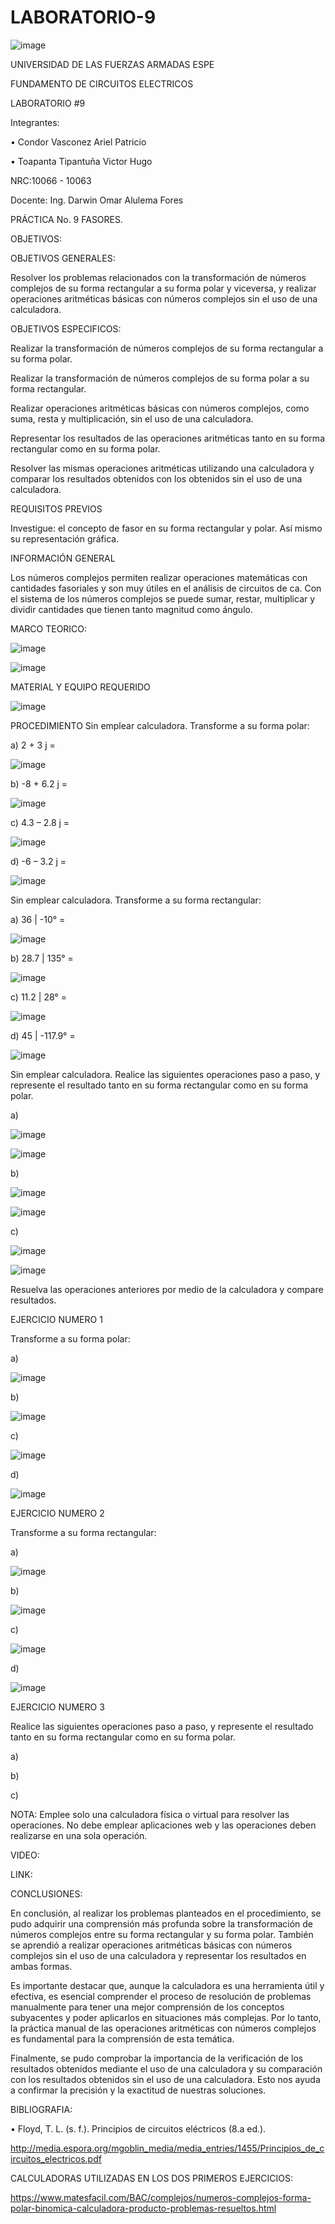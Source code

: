 # LABORATORIO-9

![image](https://user-images.githubusercontent.com/117923992/221039682-31b72108-fccb-4774-9bc8-f30bd5c722c9.png)

UNIVERSIDAD DE LAS FUERZAS ARMADAS ESPE

FUNDAMENTO DE CIRCUITOS ELECTRICOS

LABORATORIO #9

Integrantes:

• Condor Vasconez Ariel Patricio

• Toapanta Tipantuña Victor Hugo

NRC:10066 - 10063

Docente: Ing. Darwin Omar Alulema Fores

PRÁCTICA No. 9 FASORES.

OBJETIVOS:

OBJETIVOS GENERALES:

Resolver los problemas relacionados con la transformación de números complejos de su forma rectangular a su forma polar y viceversa, y realizar operaciones aritméticas básicas con números complejos sin el uso de una calculadora.

OBJETIVOS ESPECIFICOS:

Realizar la transformación de números complejos de su forma rectangular a su forma polar.

Realizar la transformación de números complejos de su forma polar a su forma rectangular.

Realizar operaciones aritméticas básicas con números complejos, como suma, resta y multiplicación, sin el uso de una calculadora.

Representar los resultados de las operaciones aritméticas tanto en su forma rectangular como en su forma polar.

Resolver las mismas operaciones aritméticas utilizando una calculadora y comparar los resultados obtenidos con los obtenidos sin el uso de una calculadora.

REQUISITOS PREVIOS

Investigue: el concepto de fasor en su forma rectangular y polar. Así mismo su representación gráfica.

INFORMACIÓN GENERAL

Los números complejos permiten realizar operaciones matemáticas con cantidades fasoriales y son muy útiles en el análisis de circuitos de ca. Con el sistema de
los números complejos se puede sumar, restar, multiplicar y dividir cantidades que tienen tanto magnitud como ángulo.

MARCO TEORICO:

![image](https://user-images.githubusercontent.com/117923992/221091696-a4a04579-4c69-44e3-baa9-541b7560ebac.png)

![image](https://user-images.githubusercontent.com/117923992/221091734-170b3ad5-9ae9-4e10-a640-8510af59fe1a.png)


MATERIAL Y EQUIPO REQUERIDO

![image](https://user-images.githubusercontent.com/117923992/220996928-534b0d02-c0c9-414f-9be3-8870a8bf12d3.png)

PROCEDIMIENTO
Sin emplear calculadora. Transforme a su forma polar:

a) 2 + 3 j =

![image](https://user-images.githubusercontent.com/117923992/221036963-6b7252fb-748d-46e6-a53b-ad4680a4cd44.png)

b) -8 + 6.2 j =

![image](https://user-images.githubusercontent.com/117923992/221037163-f0d9e374-614e-4fcd-9dc0-3d1c3bbd9957.png)

c) 4.3 – 2.8 j =

![image](https://user-images.githubusercontent.com/117923992/221037276-8dcd3674-f05b-4d39-9c0b-2b141414e8c1.png)

d) -6 – 3.2 j =

![image](https://user-images.githubusercontent.com/117923992/221037314-715efb6a-3d2d-4653-a7c1-5d45ff2939b7.png)

Sin emplear calculadora. Transforme a su forma rectangular:

a) 36 | -10° =

![image](https://user-images.githubusercontent.com/117923992/221038542-9dbf10ec-4373-47a2-8fe9-096c07240852.png)

b) 28.7 | 135° =

![image](https://user-images.githubusercontent.com/117923992/221038564-5e030488-40dd-42f7-a5c5-91f763767e01.png)

c) 11.2 | 28° =

![image](https://user-images.githubusercontent.com/117923992/221038596-57728789-f70e-459c-97c1-0be2ec100558.png)

d) 45 | -117.9° =

![image](https://user-images.githubusercontent.com/117923992/221038624-0cb1745b-f9f1-4299-af03-051ce9f6880b.png)

Sin emplear calculadora. Realice las siguientes operaciones paso a paso, y represente el resultado tanto en su forma rectangular como en su forma polar.

a)

![image](https://user-images.githubusercontent.com/117923992/221039014-2e432b44-1ca0-4dc0-bd49-1ffb701e4a64.png)

![image](https://user-images.githubusercontent.com/117923992/221039292-bc036d84-1020-44bf-84c0-459647fd618f.png)

b)

![image](https://user-images.githubusercontent.com/117923992/221039086-2ccca2e8-c9a7-4b2c-9883-e39bc61f172d.png)

![image](https://user-images.githubusercontent.com/117923992/221039341-97a98966-c0b1-4691-b41c-4f5b6b29a9ad.png)

c)

![image](https://user-images.githubusercontent.com/117923992/221039163-6c63e278-8051-4cc2-beb2-a0f48cad8dd2.png)

![image](https://user-images.githubusercontent.com/117923992/221039394-3684cf3a-914d-49b0-bf75-155484088f64.png)

Resuelva las operaciones anteriores por medio de la calculadora y compare resultados.

EJERCICIO NUMERO 1

Transforme a su forma polar:

a)

![image](https://user-images.githubusercontent.com/117923992/221040543-a19623ec-fc2e-41b6-8e55-2052b518f1aa.png)

b)

![image](https://user-images.githubusercontent.com/117923992/221040701-f3897cd1-07db-41e4-ba4f-0dc29bd17477.png)

c)

![image](https://user-images.githubusercontent.com/117923992/221040807-d1105c84-9b75-4854-a3eb-e8fb07b7b8a0.png)

d)

![image](https://user-images.githubusercontent.com/117923992/221040933-d25e83df-c1c0-4941-bee2-4d11b70a40b9.png)

EJERCICIO NUMERO 2 

Transforme a su forma rectangular:

a)

![image](https://user-images.githubusercontent.com/117923992/221041196-696d903b-d7f0-449f-9122-786e38fbc810.png)

b)

![image](https://user-images.githubusercontent.com/117923992/221041307-67dafad8-aac5-4909-85e5-cf49b29d7988.png)

c)

![image](https://user-images.githubusercontent.com/117923992/221041437-a85ffb10-f67b-49fe-a061-393501e28b54.png)

d)

![image](https://user-images.githubusercontent.com/117923992/221041526-6bf02cca-9563-4203-9b0e-7a47d9b559b6.png)

EJERCICIO NUMERO 3

 Realice las siguientes operaciones paso a paso, y represente el resultado tanto en su forma rectangular como en su forma polar.
 
a)


b)


c)


NOTA: Emplee solo una calculadora física o virtual para resolver las operaciones. No
debe emplear aplicaciones web y las operaciones deben realizarse en una sola
operación.

VIDEO:

LINK:

CONCLUSIONES:

En conclusión, al realizar los problemas planteados en el procedimiento, se pudo adquirir una comprensión más profunda sobre la transformación de números complejos entre su forma rectangular y su forma polar. También se aprendió a realizar operaciones aritméticas básicas con números complejos sin el uso de una calculadora y representar los resultados en ambas formas.

Es importante destacar que, aunque la calculadora es una herramienta útil y efectiva, es esencial comprender el proceso de resolución de problemas manualmente para tener una mejor comprensión de los conceptos subyacentes y poder aplicarlos en situaciones más complejas. Por lo tanto, la práctica manual de las operaciones aritméticas con números complejos es fundamental para la comprensión de esta temática.

Finalmente, se pudo comprobar la importancia de la verificación de los resultados obtenidos mediante el uso de una calculadora y su comparación con los resultados obtenidos sin el uso de una calculadora. Esto nos ayuda a confirmar la precisión y la exactitud de nuestras soluciones.

BIBLIOGRAFIA:

• Floyd, T. L. (s. f.). Principios de circuitos eléctricos (8.a ed.).

http://media.espora.org/mgoblin_media/media_entries/1455/Principios_de_circuitos_electricos.pdf

CALCULADORAS UTILIZADAS EN LOS DOS PRIMEROS EJERCICIOS:

https://www.matesfacil.com/BAC/complejos/numeros-complejos-forma-polar-binomica-calculadora-producto-problemas-resueltos.html
